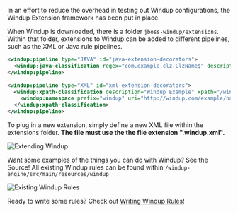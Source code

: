 In an effort to reduce the overhead in testing out Windup configurations, the Windup Extension framework has been put in place.  

When Windup is downloaded, there is a folder `jboss-windup/extensions`.  Within that folder, extensions to Windup can be added to different pipelines, such as the XML or Java rule pipelines.

```xml
<windup:pipeline type="JAVA" id="java-extension-decorators">
  <windup:java-classification regex="com.example.clz.ClzName$" description="Testing Extension Framework" />
</windup:pipeline>

<windup:pipeline type="XML" id="xml-extension-decorators">
  <windup:xpath-classification description="Windup Example" xpath="/windup:example">
    <windup:namespace prefix="windup" uri="http://windup.com/example/namespace" />
  </windup:xpath-classification>
</windup:pipeline>
```

To plug in a new extension, simply define a new XML file within the extensions folder.  **The file must use the the file extension ".windup.xml".**

![Extending Windup](https://github.com/jboss-windup/windup/wiki/img/2-extending-s1.png)

Want some examples of the things you can do with Windup?  See the Source!  All existing Windup rules can be found within `/windup-engine/src/main/resources/windup`

![Existing Windup Rules](https://github.com/jboss-windup/windup/wiki/img/2-extending-s2.png)

Ready to write some rules?  Check out [Writing Windup Rules](https://github.com/jboss-windup/windup/wiki/6.0-Writing-Windup-Rules)!